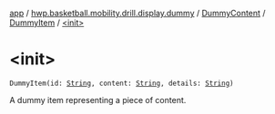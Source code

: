 [app](../../../index.md) / [hwp.basketball.mobility.drill.display.dummy](../../index.md) / [DummyContent](../index.md) / [DummyItem](index.md) / [&lt;init&gt;](.)

# &lt;init&gt;

`DummyItem(id: `[`String`](https://kotlinlang.org/api/latest/jvm/stdlib/kotlin/-string/index.html)`, content: `[`String`](https://kotlinlang.org/api/latest/jvm/stdlib/kotlin/-string/index.html)`, details: `[`String`](https://kotlinlang.org/api/latest/jvm/stdlib/kotlin/-string/index.html)`)`

A dummy item representing a piece of content.

